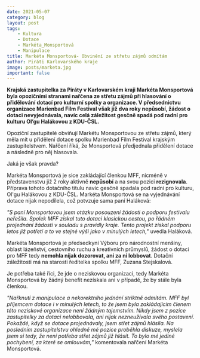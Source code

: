 ```yaml
---
date: 2021-05-07
category: blog
layout: post
tags:
    - Kultura
    - Dotace
    - Markéta_Monsportová
    - Manipulace
title: Markéta Monsportová- Obvinění ze střetu zájmů odmítám
author: Piráti Karlovarského kraje
image: posts/marketa.jpg
important: false
---
```



**Krajská zastupitelka za Piráty v Karlovarském kraji Markéta Monsportová byla opozičními stranami nařčena ze střetu zájmů při hlasování o přidělování dotací pro kulturní spolky a organizace. V předsednictvu organizace Marienbad Film Festival však již dva roky nepůsobí, žádost o dotaci nevyjednávala, navíc celá záležitost gesčně spadá pod radní pro kulturu Ol’gu Halákovou z KDU-ČSL.**

  

Opoziční zastupitelé obviňují Markétu Monsportovou ze střetu zájmů, který měla mít u přidělení dotace spolku Marienbad Film Festival krajským zastupitelstvem. Nařčení říká, že Monsportová předjednala přidělení dotace a následně pro něj hlasovala.

Jaká je však pravda?

  

Markéta Monsportová je sice zakládající členkou MFF, nicméně v představenstvu již 2 roky aktivně **nepůsobí** a na svou pozici **rezignovala**. Příprava tohoto dotačního titulu navíc gesčně spadala pod radní pro kulturu, Ol'gu Halákovou z KDU-ČSL. Markéta Monsportová se na vyjednávání dotace nijak nepodílela, což potvzuje sama paní Haláková:

  

*"S paní Monsportovou jsem otázku posouzení žádosti o podporu festivalu neřešila. Spolek MFF získal tuto dotaci klasickou cestou, po řádném projednání žádosti v souladu s pravidly kraje. Tento projekt získal podporu letos již potřetí a to ve stejné výši jako v minulých letech,"* uvedla Haláková.

  

Markéta Monsportová je předsedkyní Výboru pro národnostní menšiny, oblast lázeňství, cestovního ruchu a kreativních průmyslů, žádost o dotaci pro MFF tedy **nemohla nijak dozorovat, ani za ni lobbovat**. Dotační záležitosti má na starosti ředitelka spolku MFF, Zuzana Stejskalová.

  

Je potřeba také říci, že jde o neziskovou organizaci, tedy Markéta Monsportová by žádný benefit nezískala ani v případě, že by stále byla členkou.

  

*"Nařknutí z manipulace a nekorektního jednání striktně odmítám. MFF byl příjemcem dotace i v minulých letech, to že jsem byla zakládajícím členem této neziskové organizace není žádným tajemstvím.
Nikdy jsem z pozice zastupitelky za dotaci nelobbovala, ani nijak nezneužívala svého postavení. Pokaždé, když se dotace projednávaly, jsem střet zájmů hlásila. Na posledním zastupitelstvu ohledně mé pozice proběhla diskuze, myslela jsem si tedy, že není potřeba střet zájmů již hlásit. To bylo mé jediné pochybení, za které se omlouvám,"* komentovala nařčení Markéta Monsportová.

